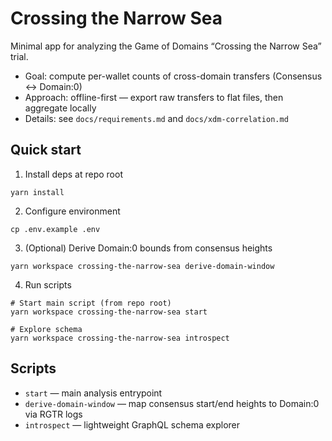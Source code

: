 # Crossing the Narrow Sea

Minimal app for analyzing the Game of Domains “Crossing the Narrow Sea” trial.

- Goal: compute per-wallet counts of cross-domain transfers (Consensus ↔ Domain:0)
- Approach: offline-first — export raw transfers to flat files, then aggregate locally
- Details: see `docs/requirements.md` and `docs/xdm-correlation.md`

## Quick start

1. Install deps at repo root

```
yarn install
```

2. Configure environment

```
cp .env.example .env
```

3. (Optional) Derive Domain:0 bounds from consensus heights

```
yarn workspace crossing-the-narrow-sea derive-domain-window
```

4. Run scripts

```
# Start main script (from repo root)
yarn workspace crossing-the-narrow-sea start

# Explore schema
yarn workspace crossing-the-narrow-sea introspect
```

## Scripts

- `start` — main analysis entrypoint
- `derive-domain-window` — map consensus start/end heights to Domain:0 via RGTR logs
- `introspect` — lightweight GraphQL schema explorer
